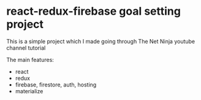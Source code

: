 # react-redux-firebase goal setting project
<p>This is a simple project which I made going through The Net Ninja youtube channel tutorial</p>
<p>The main features:</p>
<ul><li>react</li>
<li>redux</li>
<li>firebase, firestore, auth, hosting</li>
<li>materialize</li>
